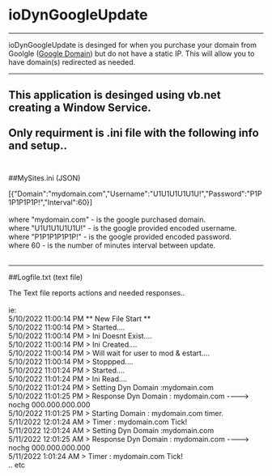 # ioDynGoogleUpdate

---

ioDynGoogleUpdate is desinged for when you purchase your domain from Goolgle ([Google Domain](https://domains.google.com/registrar/)) but do not have a static IP.
This will allow you to have domain(s) redirected as needed. 

---

This application is desinged using vb.net creating a Window Service. <br />
<br />
Only requirment is .ini file with the following info and setup.. <br />
<br />
---

##MySites.ini (JSON)

[{"Domain":"mydomain.com","Username":"U1U1U1U1U1U!","Password":"P1P1P1P1P1P!","Interval":60}]<br />
<br />
where "mydomain.com"  - is the google purchased domain.<br />
where "U1U1U1U1U1U!"  - is the google provided encoded username.<br />
where "P1P1P1P1P1P!"  - is the google provided encoded password.<br />
where 60              - is the number of minutes interval between update. <br />
<br />

---

##Logfile.txt (text file)

The Text file reports actions and needed responses.. <br />
<br />
ie:<br />
5/10/2022 11:00:14 PM ** New File Start ** <br />
5/10/2022 11:00:14 PM > Started....<br />
5/10/2022 11:00:14 PM > Ini Doesnt Exist....<br />
5/10/2022 11:00:14 PM > Ini Created....<br />
5/10/2022 11:00:14 PM > Will wait for user to mod & estart....<br />
5/10/2022 11:00:14 PM > Stoppped....<br />
5/10/2022 11:01:24 PM > Started....<br />
5/10/2022 11:01:24 PM > Ini Read....<br />
5/10/2022 11:01:24 PM > Setting Dyn Domain :mydomain.com<br />
5/10/2022 11:01:25 PM > Response Dyn Domain : mydomain.com ----> nochg 000.000.000.000<br />
5/10/2022 11:01:25 PM > Starting Domain : mydomain.com timer.<br />
5/11/2022 12:01:24 AM > Timer : mydomain.com Tick!<br />
5/11/2022 12:01:24 AM > Setting Dyn Domain :mydomain.com<br />
5/11/2022 12:01:25 AM > Response Dyn Domain : mydomain.com ----> nochg 000.000.000.000<br />
5/11/2022 1:01:24 AM > Timer : mydomain.com Tick!<br />
.. etc<br />
<br />
